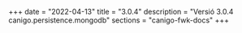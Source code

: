 +++
date        = "2022-04-13"
title       = "3.0.4"
description = "Versió 3.0.4 canigo.persistence.mongodb"
sections    = "canigo-fwk-docs"
+++